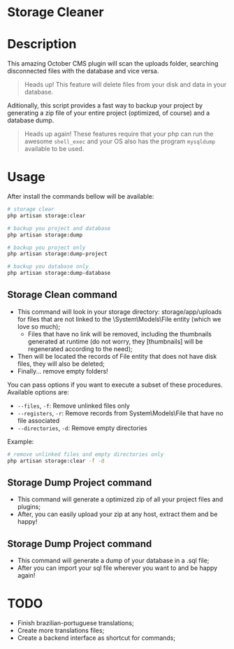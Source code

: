 Storage Cleaner
==

# Description

This amazing October CMS plugin will scan the uploads folder, searching disconnected files with the database and vice versa.

> Heads up! 
> This feature will delete files from your disk and data in your database.

Aditionally, this script provides a fast way to backup your project by generating a zip file of your entire project (optimized, of course) and a database dump.

> Heads up again! 
> These features require that your php can run the awesome `shell_exec` and your OS also has the program `mysqldump` available to be used.

# Usage

After install the commands bellow will be available:

``` bash
# storage clear
php artisan storage:clear

# backup you project and database
php artisan storage:dump

# backup you project only
php artisan storage:dump-project

# backup you database only
php artisan storage:dump-database
```

## Storage Clean command
- This command will look in your storage directory: storage/app/uploads for files that are not linked to the \System\Models\File entity (which we love so much);
	- Files that have no link will be removed, including the thumbnails generated at runtime (do not worry, they [thumbnails] will be regenerated according to the need);
- Then will be located the records of File entity that does not have disk files, they will also be deleted;
- Finally... remove empty folders!

You can pass options if you want to execute a subset of these procedures. Available options are:
- `--files`, `-f`: Remove unlinked files only
- `--registers`, `-r`: Remove records from System\Models\File that have no file associated
- `--directories`, `-d`: Remove empty directories

Example:
```bash
# remove unlinked files and empty directories only
php artisan storage:clear -f -d
```

## Storage Dump Project command
- This command will generate a optimized zip of all your project files and plugins;
- After, you can easily upload your zip at any host, extract them and be happy!

## Storage Dump Project command
- This command will generate a dump of your database in a .sql file;
- After you can import your sql file wherever you want to and be happy again!

# TODO
- Finish brazilian-portuguese translations;
- Create more translations files;
- Create a backend interface as shortcut for commands;